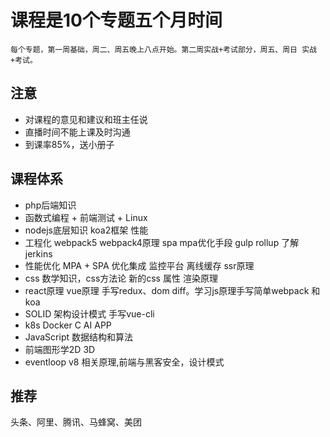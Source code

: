 # 课程是10个专题五个月时间

    每个专题，第一周基础，周二、周五晚上八点开始。第二周实战+考试部分，周五、周日 实战+考试。
    
## 注意
* 对课程的意见和建议和班主任说
* 直播时间不能上课及时沟通
* 到课率85%，送小册子
## 课程体系
* php后端知识
* 函数式编程 + 前端测试 + Linux
* nodejs底层知识 koa2框架 性能
* 工程化 webpack5 webpack4原理 spa mpa优化手段 gulp rollup 了解jerkins
* 性能优化 MPA + SPA 优化集成 监控平台 离线缓存 ssr原理
* css 数学知识，css方法论 新的css 属性 渲染原理
* react原理 vue原理 手写redux、dom diff。学习js原理手写简单webpack 和koa
* SOLID 架构设计模式 手写vue-cli
* k8s Docker C AI APP
* JavaScript 数据结构和算法
* 前端图形学2D 3D
* eventloop v8 相关原理,前端与黑客安全，设计模式
## 推荐
头条、阿里、腾讯、马蜂窝、美团
    